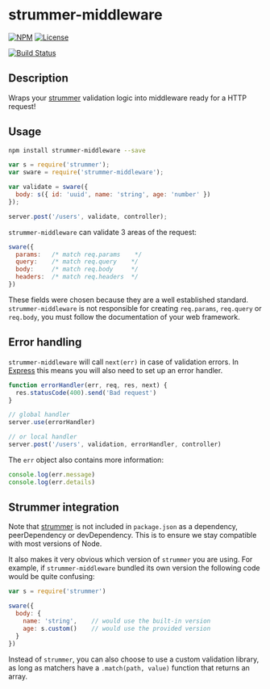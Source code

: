 # strummer-middleware

[![NPM](http://img.shields.io/npm/v/strummer.svg?style=flat-square)](https://npmjs.org/package/strummer-middleware)
[![License](http://img.shields.io/npm/l/node-strummer-middleware.svg?style=flat-square)](https://github.com/TabDigital/node-strummer-middleware)

[![Build Status](https://travis-ci.com/TabDigital/node-strummer-middleware.svg?token=RfpP7WAYQqnR4gnFRm4r&branch=master)](https://travis-ci.com/TabDigital/node-strummer-middleware)

## Description

Wraps your [strummer](https://github.com/TabDigital/strummer) validation logic into middleware ready for a HTTP request!

## Usage

```bash
npm install strummer-middleware --save
```

```js
var s = require('strummer');
var sware = require('strummer-middleware');

var validate = sware({
  body: s({ id: 'uuid', name: 'string', age: 'number' })
});

server.post('/users', validate, controller);
```

`strummer-middleware` can validate 3 areas of the request:

```js
sware({
  params:   /* match req.params    */
  query:    /* match req.query    */
  body:     /* match req.body     */
  headers:  /* match req.headers  */
})
```

These fields were chosen because they are a well established standard. `strummer-middleware` is not responsible for creating `req.params`, `req.query` or `req.body`, you must follow the documentation of your web framework.

## Error handling

`strummer-middleware` will call `next(err)` in case of validation errors.
In [Express](http://expressjs.com/) this means you will also need to set up an error handler.

```js
function errorHandler(err, req, res, next) {
  res.statusCode(400).send('Bad request')
}

// global handler
server.use(errorHandler)

// or local handler
server.post('/users', validation, errorHandler, controller)
```

The `err` object also contains more information:

```js
console.log(err.message)
console.log(err.details)
```

## Strummer integration

Note that [strummer](https://github.com/TabDigital/strummer) is not included in `package.json` as a dependency, peerDependency or devDependency. This is to ensure we stay compatible with most versions of Node.

It also makes it very obvious which version of `strummer` you are using. For example, if `strummer-middleware` bundled its own version the following code would be quite confusing:

```js
var s = require('strummer')

sware({
  body: {
    name: 'string',    // would use the built-in version
    age: s.custom()    // would use the provided version
  }
})
```

Instead of `strummer`, you can also choose to use a custom validation library,
as long as matchers have a `.match(path, value)` function that returns an array.
